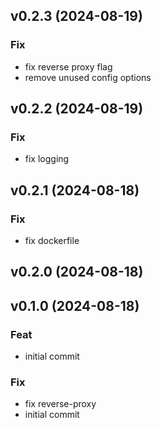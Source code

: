## v0.2.3 (2024-08-19)

### Fix

- fix reverse proxy flag
- remove unused config options

## v0.2.2 (2024-08-19)

### Fix

- fix logging

## v0.2.1 (2024-08-18)

### Fix

- fix dockerfile

## v0.2.0 (2024-08-18)

## v0.1.0 (2024-08-18)

### Feat

- initial commit

### Fix

- fix reverse-proxy
- initial commit
